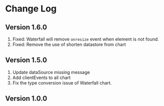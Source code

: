 # Change Log

## Version 1.6.0

1. Fixed: Waterfall will remove `onresize` event when element is not found.
2. Fixed: Remove the use of shorten datastore from chart

## Version 1.5.0

1. Update dataSource missing message
2. Add clientEvents to all chart
3. Fix the type conversion issue of Waterfall chart.

## Version 1.0.0

